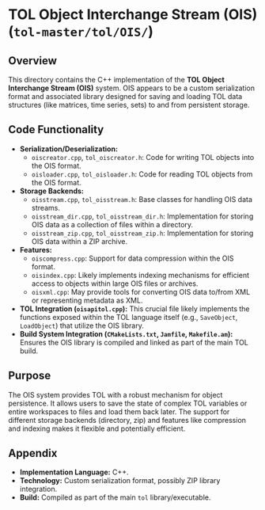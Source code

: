 # TOL Object Interchange Stream (OIS) (`tol-master/tol/OIS/`)

## Overview

This directory contains the C++ implementation of the **TOL Object Interchange Stream (OIS)** system. OIS appears to be a custom serialization format and associated library designed for saving and loading TOL data structures (like matrices, time series, sets) to and from persistent storage.

## Code Functionality

- **Serialization/Deserialization:**
    - `oiscreator.cpp`, `tol_oiscreator.h`: Code for writing TOL objects into the OIS format.
    - `oisloader.cpp`, `tol_oisloader.h`: Code for reading TOL objects from the OIS format.
- **Storage Backends:**
    - `oisstream.cpp`, `tol_oisstream.h`: Base classes for handling OIS data streams.
    - `oisstream_dir.cpp`, `tol_oisstream_dir.h`: Implementation for storing OIS data as a collection of files within a directory.
    - `oisstream_zip.cpp`, `tol_oisstream_zip.h`: Implementation for storing OIS data within a ZIP archive.
- **Features:**
    - `oiscompress.cpp`: Support for data compression within the OIS format.
    - `oisindex.cpp`: Likely implements indexing mechanisms for efficient access to objects within large OIS files or archives.
    - `oisxml.cpp`: May provide tools for converting OIS data to/from XML or representing metadata as XML.
- **TOL Integration (`oisapitol.cpp`):** This crucial file likely implements the functions exposed within the TOL language itself (e.g., `SaveObject`, `LoadObject`) that utilize the OIS library.
- **Build System Integration (`CMakeLists.txt`, `Jamfile`, `Makefile.am`):** Ensures the OIS library is compiled and linked as part of the main TOL build.

## Purpose

The OIS system provides TOL with a robust mechanism for object persistence. It allows users to save the state of complex TOL variables or entire workspaces to files and load them back later. The support for different storage backends (directory, zip) and features like compression and indexing makes it flexible and potentially efficient.

## Appendix

- **Implementation Language:** C++.
- **Technology:** Custom serialization format, possibly ZIP library integration.
- **Build:** Compiled as part of the main `tol` library/executable. 